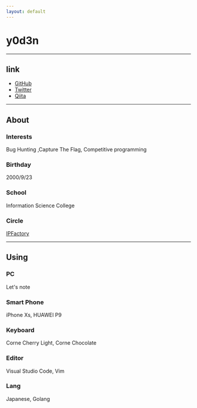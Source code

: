 ```yaml
---
layout: default
---
```

# y0d3n

* * *

## link
 - [GitHub](https://github.com/y0d3n)
 - [Twitter](https://twitter.com/y0d3n)
 - [Qiita](https://qiita.com/y0d3n)

* * *

## About

### Interests
Bug Hunting ,Capture The Flag, Competitive programming

### Birthday
2000/9/23

### School
Information Science College

### Circle
[IPFactory](https://ipfactory.github.io/)

* * *

## Using

### PC
Let's note

### Smart Phone
iPhone Xs, HUAWEI P9

### Keyboard
Corne Cherry Light, Corne Chocolate

### Editor
Visual Studio Code, Vim

### Lang
Japanese, Golang
